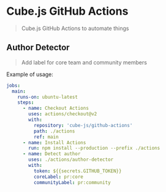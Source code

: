 # Cube.js GitHub Actions

> Cube.js GitHub Actions to automate things

## Author Detector

> Add label for core team and community members

Example of usage:

```yml
jobs:
  main:
    runs-on: ubuntu-latest
    steps:
      - name: Checkout Actions
        uses: actions/checkout@v2
        with:
          repository: 'cube-js/github-actions'
          path: ./actions
          ref: main
      - name: Install Actions
        run: npm install --production --prefix ./actions
      - name: Detect author
        uses: ./actions/author-detector
        with:
          token: ${{secrets.GITHUB_TOKEN}}
          coreLabel: pr:core
          communityLabel: pr:community
```

